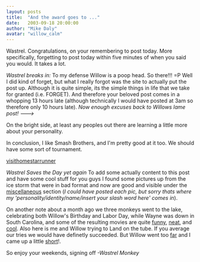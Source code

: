 ```yaml
---
layout: posts
title:  "And the award goes to ..."
date:   2003-09-18 20:00:00
author: "Mike Daly"
avatar: "willow_calm"
---
```

Wastrel. Congratulations, on your remembering to post today. More specifically, forgetting to post today within five minutes of when you said you would. It takes a lot.

 _*Wastrel breaks in:*_
 To my defense Willow is a poop head. So there!!! =P
Well I did kind of forget, but what I really forgot was the site to actually put the post up. Although it is quite simple, its the simple things in life that we take for granted (i.e. FORGET). And therefore your beloved post comes in a whopping 13 hours late (although technically I would have posted at 3am so therefore only 10 hours late).
 _Now enough excuses back to Willows lame post! ---&gt;_

 On the bright side, at least any peoples out there are learning a little more about your personality.

 In conclusion, I like Smash Brothers, and I'm pretty good at it too. We should have some sort of tournament.

 [visithomestarrunner](http://www.homestarrunner.com)

 _Wastrel Saves the Day yet again_
 To add some actually content to this post and have some cool stuff for you guys I found some pictures up from the ice storm that were in bad format and now are good and visible under the [miscellaneous](http://www.duelingmonkeys.com/galleries.php?section=miscellaneous) section (_I could have posted each pic, but sorry thats where my 'personality/identity/name/insert your slash word here' comes in_).

 On another note about a month ago we three monkeys went to the lake, celebrating both Willow's Birthday and Labor Day, while Wayne was down in South Carolina, and some of the resulting movies are quite [funny](https://content.duelingmonkeys.com/filespace/wastrel/Opening_a_Birthday_present.mov), [neat](https://content.duelingmonkeys.com/filespace/wastrel/Willow_Kneeboarding_Jump.mov), and [cool](https://content.duelingmonkeys.com/filespace/wastrel/Willow_Barrel_Roll.mov). Also here is me and Willow trying to Land on the tube. If you average our tries we would have definetly succeeded. But Willow went too [far](https://content.duelingmonkeys.com/filespace/wastrel/Willow_TubeFlip.mov) and I came up a little [short](https://content.duelingmonkeys.com/filespace/wastrel/Wastrel_TubeFlip.mov)!.

 So enjoy your weekends, signing off
_-Wastrel Monkey_